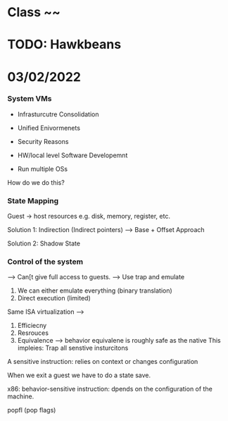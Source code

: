 # Class ~~
 
# TODO: Hawkbeans

# 03/02/2022

### System VMs 

- Infrasturcutre Consolidation 

- Unified Enivormenets

- Security Reasons 

- HW/local level Software Developemnt 

- Run multiple OSs 

How do we do this? 

### State Mapping 

Guest -> host resources 
e.g. disk, memory, register, etc. 

Solution 1: Indirection (Indirect pointers) 
--> Base + Offset Approach

Solution 2: Shadow State 

### Control of the system 

--> Can[t give full access to guests. 
--> Use trap and emulate 
1) We can either emulate everything (binary translation) 
2) Direct execution (limited) 

Same ISA virtualization -->
1) Efficiecny
2) Resrouces 
3) Equivalence --> behavior equivalene is roughly safe as the native 
This impleies: Trap all senstive insturcitons 

A sensitive instruction: relies on context or changes configuration 

When we exit a guest we have to do a state save. 


x86: behavior-sensitive instruction: dpends on the configuration of the machine. 

popfl (pop flags) 


